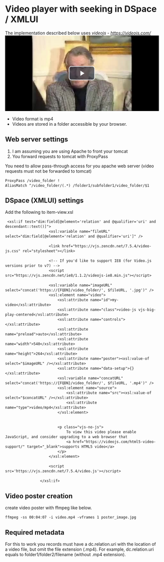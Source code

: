 # Video player with seeking in DSpace / XMLUI

The implementation described below uses _videojs_ - _https://videojs.com/_
![image1](./images/DSpace_videoplayer.png)
- Video format is mp4
- Videos are stored in a folder accessible by your browser.

## Web server settings
1. I am assuming you are using Apache to front your tomcat
2. You forward requests to tomcat with ProxyPass

You need to allow pass-through access for you apache web server (video requests must not be forwarded to tomcat)
```
ProxyPass /video_folder !
AliasMatch ^/video_folder/(.*) /folder1/subfolder1/video_folder/$1
```
## DSpace (XMLUI) settings
Add the following to item-view.xsl
```
 <xsl:if test="dim:field[@element='relation' and @qualifier='uri' and descendant::text()]">
                    <xsl:variable name="fileURL" select="dim:field[@element='relation' and @qualifier='uri']" />
                    
                    <link href="https://vjs.zencdn.net/7.5.4/video-js.css" rel="stylesheet"></link>

                    <!-- If you'd like to support IE8 (for Video.js versions prior to v7) -->
                    <script src="https://vjs.zencdn.net/ie8/1.1.2/videojs-ie8.min.js"></script>
                    
                    <xsl:variable name="imageURL" select="concat('https://{FQDN}/video_folder/', $fileURL, '.jpg')" />
                    <xsl:element name="video">
                        <xsl:attribute name="id">my-video</xsl:attribute>  
                        <xsl:attribute name="class">video-js vjs-big-play-centered</xsl:attribute>
                        <xsl:attribute name="controls"></xsl:attribute>
                        <xsl:attribute name="preload">auto</xsl:attribute>
                        <xsl:attribute name="width">540</xsl:attribute>
                        <xsl:attribute name="height">264</xsl:attribute>
                        <xsl:attribute name="poster"><xsl:value-of select="$imageURL" /></xsl:attribute>
                        <xsl:attribute name="data-setup">{}</xsl:attribute>
                        <xsl:variable name="concatURL" select="concat('https://{FQDN}/video_folder/', $fileURL, '.mp4')" />
                        <xsl:element name="source">
                            <xsl:attribute name="src"><xsl:value-of select="$concatURL" /></xsl:attribute>  
                            <xsl:attribute name="type">video/mp4</xsl:attribute>
                        </xsl:element>
                        

                        <p class="vjs-no-js">
                            To view this video please enable JavaScript, and consider upgrading to a web browser that
                            <a href="https://videojs.com/html5-video-support/" target="_blank">supports HTML5 video</a>
                        </p>
                    </xsl:element>
                    
                    <script src='https://vjs.zencdn.net/7.5.4/video.js'></script>
                    
                </xsl:if>
```

## Video poster creation
create video poster with ffmpeg like below.
```
ffmpeg -ss 00:04:07 -i video.mp4 -vframes 1 poster_image.jpg
```

## Required metadata
For this to work you records must have a dc.relation.uri with the location of a video file, but omit the file extension (.mp4).
For example, dc.relation.uri equals to 	folder1/folder2/filename (without .mp4 extension).
